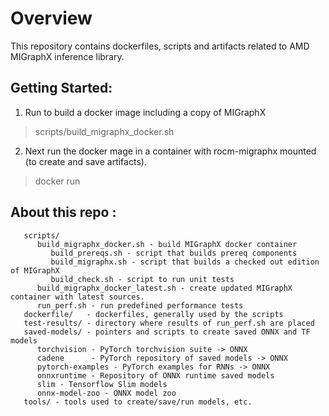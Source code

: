 # Overview
This repository contains dockerfiles, scripts and artifacts related to
AMD MIGraphX inference library.

## Getting Started:
1. Run to build a docker image including a copy of MIGraphX
> scripts/build_migraphx_docker.sh

2. Next run the docker mage in a container with rocm-migraphx mounted (to create and save artifacts).
> docker run 

## About this repo :

```
   scripts/
      build_migraphx_docker.sh - build MIGraphX docker container
         build_prereqs.sh - script that builds prereq components
         build_migraphx.sh - script that builds a checked out edition of MIGraphX
         build_check.sh - script to run unit tests
      build_migraphx_docker_latest.sh - create updated MIGraphX container with latest sources.
      run_perf.sh - run predefined performance tests
   dockerfile/   - dockerfiles, generally used by the scripts
   test-results/ - directory where results of run_perf.sh are placed
   saved-models/ - pointers and scripts to create saved ONNX and TF models
      torchvision - PyTorch torchvision suite -> ONNX
      cadene      - PyTorch repository of saved models -> ONNX
      pytorch-examples - PyTorch examples for RNNs -> ONNX
      onnxruntime - Repository of ONNX runtime saved models
      slim - Tensorflow Slim models
      onnx-model-zoo - ONNX model zoo
   tools/ - tools used to create/save/run models, etc.
```
